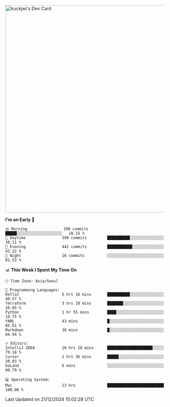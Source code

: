 <a href="https://app.daily.dev/kuckhwancho"><img src="https://api.daily.dev/devcards/v2/efef39c8028947428b3c0b486b9cd9b6.png?r=iz2&type=wide" width="652" alt="kuckjwi's Dev Card"/></a>

<!--START_SECTION:waka-->
**I'm an Early 🐤** 

```text
🌞 Morning                190 commits         █████░░░░░░░░░░░░░░░░░░░░   18.15 % 
🌆 Daytime                399 commits         ██████████░░░░░░░░░░░░░░░   38.11 % 
🌃 Evening                442 commits         ███████████░░░░░░░░░░░░░░   42.22 % 
🌙 Night                  16 commits          ░░░░░░░░░░░░░░░░░░░░░░░░░   01.53 % 
```


📊 **This Week I Spent My Time On** 

```text
🕑︎ Time Zone: Asia/Seoul

💬 Programming Languages: 
Kotlin                   5 hrs 16 mins       ██████████░░░░░░░░░░░░░░░   40.57 % 
Terraform                3 hrs 28 mins       ███████░░░░░░░░░░░░░░░░░░   26.65 % 
Python                   1 hr 55 mins        ████░░░░░░░░░░░░░░░░░░░░░   14.75 % 
YAML                     43 mins             █░░░░░░░░░░░░░░░░░░░░░░░░   05.61 % 
Markdown                 38 mins             █░░░░░░░░░░░░░░░░░░░░░░░░   04.94 % 

🔥 Editors: 
IntelliJ IDEA            10 hrs 18 mins      ████████████████████░░░░░   79.18 % 
Cursor                   2 hrs 36 mins       █████░░░░░░░░░░░░░░░░░░░░   20.03 % 
GoLand                   6 mins              ░░░░░░░░░░░░░░░░░░░░░░░░░   00.79 % 

💻 Operating System: 
Mac                      13 hrs              █████████████████████████   100.00 % 
```


 Last Updated on 21/12/2024 15:02:28 UTC
<!--END_SECTION:waka-->
